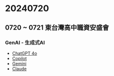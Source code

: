 # 20240720
## 0720 ~ 0721 東台灣高中職資安盛會

### GenAI - 生成式AI
- [ChatGPT 4o](https://chatgpt.com/)
- [Copilot](https://copilot.microsoft.com/)
- [Gemini](https://gemini.google.com/)
- [Claude](https://claude.ai/)
